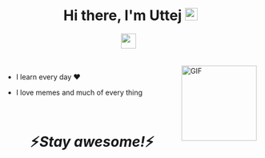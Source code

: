 <div align="center">
   <h1>Hi there, I'm Uttej <img src="https://media.giphy.com/media/hvRJCLFzcasrR4ia7z/giphy.gif" width="25px"> </h1>
</div>

<p align='center'>
   <a href="https://www.linkedin.com/in/uttej-badwane"><img height="30" src="https://tenor.com/view/teameasil-linkedin-linkedin-jam-easil-gif-18007597"></a>&nbsp;&nbsp;
 </p>


<br />
<img align="right" height="150px" width="150px" alt="GIF" src="https://media.giphy.com/media/16dIgjWQjikY8/giphy.gif" />
<p align="center">
</p>



 - I learn every day :heart:


 - I love memes and much of every thing










<!--  -->

<br />


<h1 align='center'>⚡️<i>Stay awesome!</i>⚡️</h1>

